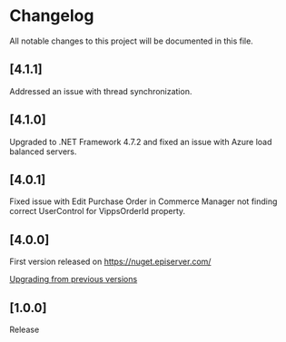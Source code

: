 # Changelog

All notable changes to this project will be documented in this file.

## [4.1.1]
Addressed an issue with thread synchronization.

## [4.1.0]
Upgraded to .NET Framework 4.7.2 and fixed an issue with Azure load balanced servers.

## [4.0.1]
Fixed issue with Edit Purchase Order in Commerce Manager not finding correct UserControl for VippsOrderId property.

## [4.0.0]
First version released on https://nuget.episerver.com/

[Upgrading from previous versions](docs/upgrading.md)

## [1.0.0]

Release